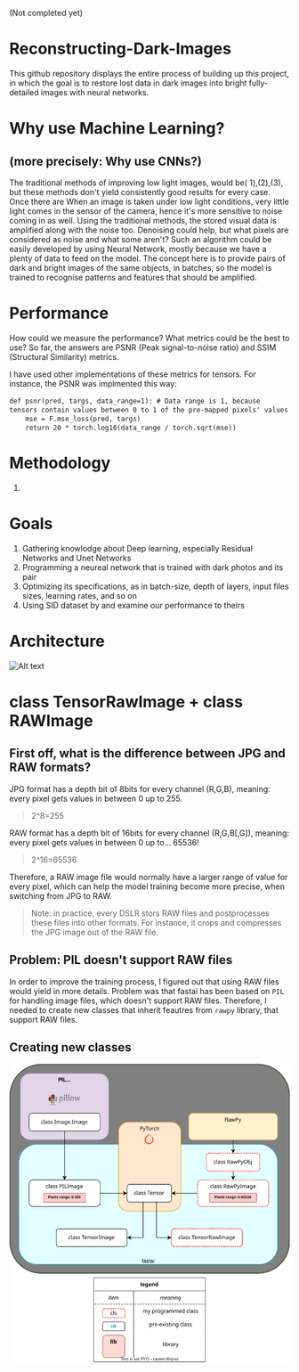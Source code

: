 (Not completed yet)

# Reconstructing-Dark-Images
This github repository displays the entire process of building up this project, in which the goal is to restore lost data in dark images into bright fully-detailed images with neural networks.

# Why use Machine Learning? 
## (more precisely: Why use CNNs?)
The traditional methods of improving low light images, would be( 1),(2),(3), but these methods don't yield consistently good results for every case. Once there are When an image is taken under low light conditions, very little light comes in the sensor of the camera, hence it's more sensitive to noise coming in as well. Using the traditional methods, the stored visual data is amplified along with the noise too. Denoising could help, but what pixels are considered as noise and what some aren't?
Such an algorithm could be easily developed by using Neural Network, mostly because we have a plenty of data to feed on the model. The concept here is to provide pairs of dark and bright images of the same objects, in batches, so the model is trained to recognise patterns and features that should be amplified.

# Performance
How could we measure the performance? What metrics could be the best to use?
So far, the answers are PSNR (Peak signal-to-noise ratio) and SSIM (Structural Similarity) metrics.

I have used other implementations of these metrics for tensors. For instance, the PSNR was implmented this way:
```
def psnr(pred, targs, data_range=1): # Data range is 1, because tensors contain values between 0 to 1 of the pre-mapped pixels' values
    mse = F.mse_loss(pred, targs)
    return 20 * torch.log10(data_range / torch.sqrt(mse))
```

# Methodology
1.

# Goals
1. Gathering knowlodge about Deep learning, especially Residual Networks and Unet Networks
2. Programming a neureal network that is trained with dark photos and its pair
3. Optimizing its specifications, as in batch-size, depth of layers, input files sizes, learning rates, and so on
4. Using SID dataset by <insert credits here> and examine our performance to theirs

# Architecture
![Alt text](./SVGs/Architecture__.svg)

# class TensorRawImage + class RAWImage
## First off, what is the difference between JPG and RAW formats?
JPG format has a depth bit of 8bits for every channel (R,G,B), meaning: every pixel gets values in between 0 up to 255.
> 2^8=255
  
RAW format has a depth bit of 16bits for every channel (R,G,B[,G]), meaning: every pixel gets values in between 0 up to... 65536!
> 2^16=65536

Therefore, a RAW image file would normally have a larger range of value for every pixel, which can help the model training become more precise, when switching from JPG to RAW.
> Note: in practice, every DSLR stors RAW files and postprocesses these files into other formats. For instance, it crops and compresses the JPG image out of the RAW file.

## Problem: PIL doesn't support RAW files
  
In order to improve the training process, I figured out that using RAW files would yield in more details. Problem was that fastai has been based on `PIL` for handling image files, which doesn't support RAW files. Therefore, I needed to create new classes that inherit feautres from `rawpy` library, that support RAW files.
  
## Creating new classes
![Alt text](./SVGs/TensorRawImage__.svg)
  
